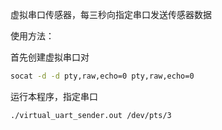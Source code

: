 虚拟串口传感器，每三秒向指定串口发送传感器数据

使用方法：

首先创建虚拟串口对

```bash
socat -d -d pty,raw,echo=0 pty,raw,echo=0
```

运行本程序，指定串口

```bash
./virtual_uart_sender.out /dev/pts/3
```